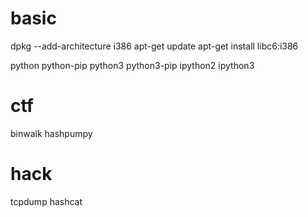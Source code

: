 # basic
dpkg --add-architecture i386
apt-get update
apt-get install libc6:i386

python python-pip python3 python3-pip ipython2 ipython3 

# ctf
binwalk hashpumpy

# hack
tcpdump hashcat
